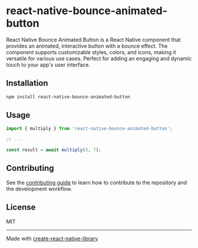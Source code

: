 # react-native-bounce-animated-button

React Native Bounce Animated Button  is a React Native component that provides an animated, interactive button with a bounce effect. The component supports customizable styles, colors, and icons, making it versatile for various use cases. Perfect for adding an engaging and dynamic touch to your app's user interface.

## Installation

```sh
npm install react-native-bounce-animated-button
```

## Usage

```js
import { multiply } from 'react-native-bounce-animated-button';

// ...

const result = await multiply(3, 7);
```

## Contributing

See the [contributing guide](CONTRIBUTING.md) to learn how to contribute to the repository and the development workflow.

## License

MIT

---

Made with [create-react-native-library](https://github.com/callstack/react-native-builder-bob)
